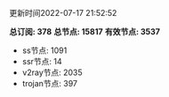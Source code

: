 更新时间2022-07-17 21:52:52

**总订阅: 378**
**总节点: 15817**
**有效节点: 3537**
- ss节点: 1091
- ssr节点: 14
- v2ray节点: 2035
- trojan节点: 397

